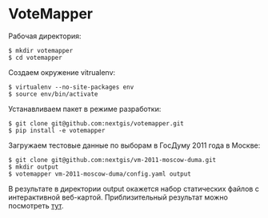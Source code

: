 # VoteMapper

Рабочая директория:

    $ mkdir votemapper
    $ cd votemapper

Создаем окружение vitrualenv:

    $ virtualenv --no-site-packages env
    $ source env/bin/activate

Устанавливаем пакет в режиме разработки:

    $ git clone git@github.com:nextgis/votemapper.git
    $ pip install -e votemapper

Загружаем тестовые данные по выборам в ГосДуму 2011 года в Москве:

    $ git clone git@github.com:nextgis/vm-2011-moscow-duma.git
    $ mkdir output
    $ votemapper vm-2011-moscow-duma/config.yaml output

В результате в директории output окажется набор статических файлов с
интерактивной веб-картой. Приблизительный результат можно посмотреть
[тут](http://nextgis.github.io/vm-2011-moscow-duma/).